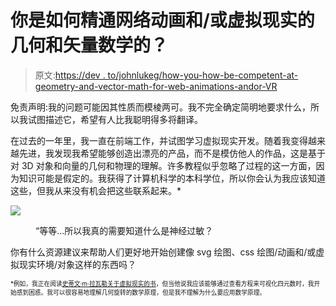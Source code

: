 # 你是如何精通网络动画和/或虚拟现实的几何和矢量数学的？

> 原文:[https://dev . to/johnlukeg/how-you-how-be-competent-at-geometry-and-vector-math-for-web-animations-andor-VR](https://dev.to/johnlukeg/how-did-you-become-proficient-at-geometry-and-vector-math-for-web-animations-andor-vr)

免责声明:我的问题可能因其性质而模棱两可。我不完全确定简明地要求什么，所以我试图描述它，希望有人比我聪明得多将翻译。

在过去的一年里，我一直在前端工作，并试图学习虚拟现实开发。随着我变得越来越先进，我发现我希望能够创造出漂亮的产品，而不是模仿他人的作品，这是基于对 3D 对象和向量的几何和物理的理解。许多教程似乎忽略了过程的这一方面，因为知识可能是假定的。我获得了计算机科学的本科学位，所以你会认为我应该知道这些，但我从来没有机会把这些联系起来。*

[![](../Images/30224912af84ce21d532901de9cae193.png)](https://res.cloudinary.com/practicaldev/image/fetch/s--AJr2i8nU--/c_limit%2Cf_auto%2Cfl_progressive%2Cq_auto%2Cw_880/http://media.boingboing.net/wp-content/uploads/2016/11/bcf.png) 

<figure>

<figcaption>“等等...所以我真的需要知道什么是神经过敏？</figcaption>

</figure>

你有什么资源建议来帮助人们更好地开始创建像 svg 绘图、css 绘图/动画和/或虚拟现实环境/对象这样的东西吗？

<sub><sup>*例如，我正在阅读[史蒂文·m·拉瓦勒关于虚拟现实的书](http://vr.cs.uiuc.edu/vrbook.pdf)，但当他说我应该能够通过查看方程来可视化四元数时，我开始感到困惑。我可以很容易地理解几何旋转的数学原理，但是我不理解为什么要应用数学原理。</sup></sub>